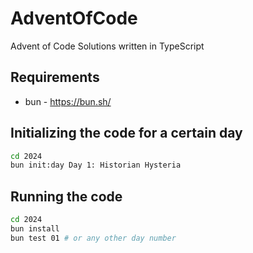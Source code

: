 # AdventOfCode

Advent of Code Solutions written in TypeScript

## Requirements

- bun - https://bun.sh/

## Initializing the code for a certain day

```bash
cd 2024
bun init:day Day 1: Historian Hysteria
```

## Running the code

```bash
cd 2024
bun install
bun test 01 # or any other day number
```
